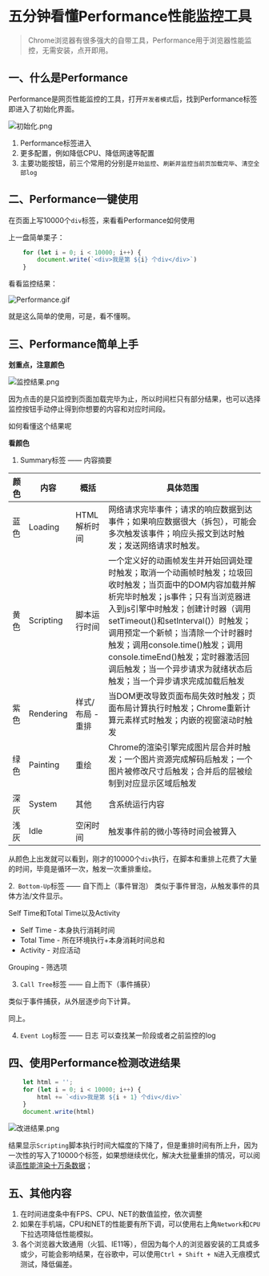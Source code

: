 # 五分钟看懂Performance性能监控工具



> Chrome浏览器有很多强大的自带工具，Performance用于浏览器性能监控，无需安装，点开即用。

## 一、什么是Performance

Performance是网页性能监控的工具，打开`开发者模式`后，找到Performance标签即进入了初始化界面。

![初始化.png](https://zhang-yue.oss-cn-beijing.aliyuncs.com/bingshan/Performance_1.png)


1. Performance标签进入
2. 更多配置，例如降低CPU、降低网速等配置
3. 主要功能按钮，前三个常用的分别是`开始监控`、`刷新并监控当前页加载完毕`、`清空全部log`

## 二、Performance一键使用

在页面上写10000个`div`标签，来看看Performance如何使用

上一盘简单栗子：
```javascript
    for (let i = 0; i < 10000; i++) {
    	document.write(`<div>我是第 ${i} 个div</div>`)
    }
```
看看监控结果：

![Performance.gif](https://zhang-yue.oss-cn-beijing.aliyuncs.com/bingshan/Performance.gif)

就是这么简单的使用，可是，看不懂啊。


## 三、Performance简单上手

**划重点，注意颜色**


![监控结果.png](https://zhang-yue.oss-cn-beijing.aliyuncs.com/bingshan/Performance_2.png)

因为点击的是只监控到页面加载完毕为止，所以时间栏只有部分结果，也可以选择监控按钮手动停止得到你想要的内容和对应时间段。

如何看懂这个结果呢

**看颜色**

1. Summary标签 —— 内容摘要

| 颜色 | 内容      | 概括             | 具体范围                                                     |
| ---- | --------- | ---------------- | ------------------------------------------------------------ |
| 蓝色 | Loading   | HTML解析时间     | 网络请求完毕事件；请求的响应数据到达事件；如果响应数据很大（拆包），可能会多次触发该事件；响应头报文到达时触发；发送网络请求时触发。 |
| 黄色 | Scripting | 脚本运行时间     | 一个定义好的动画帧发生并开始回调处理时触发；取消一个动画帧时触发；垃圾回收时触发；当页面中的DOM内容加载并解析完毕时触发；js事件；只有当浏览器进入到js引擎中时触发；创建计时器（调用setTimeout()和setInterval()）时触发；调用预定一个新帧；当清除一个计时器时触发；调用console.time()触发；调用console.timeEnd()触发；定时器激活回调后触发；当一个异步请求为就绪状态后触发；当一个异步请求完成加载后触发 |
| 紫色 | Rendering | 样式/布局 - 重排 | 当DOM更改导致页面布局失效时触发；页面布局计算执行时触发；Chrome重新计算元素样式时触发；内嵌的视窗滚动时触发 |
| 绿色 | Painting  | 重绘             | Chrome的渲染引擎完成图片层合并时触发；一个图片资源完成解码后触发；一个图片被修改尺寸后触发；合并后的层被绘制到对应显示区域后触发 |
| 深灰 | System    | 其他             | 含系统运行内容                                               |
| 浅灰 | Idle      | 空闲时间         | 触发事件前的微小等待时间会被算入                             |

从颜色上出发就可以看到，刚才的10000个`div`执行，在脚本和重排上花费了大量的时间，毕竟是循环一次，触发一次重排重绘。

2.` Bottom-Up`标签 —— 自下而上（事件冒泡）
类似于事件冒泡，从触发事件的具体方法/文件显示。

Self Time和Total Time以及Activity
- Self Time - 本身执行消耗时间
- Total Time - 所在环境执行+本身消耗时间总和
- Activity - 对应活动

Grouping - 筛选项



3. `Call Tree`标签 —— 自上而下（事件捕获）

类似于事件捕获，从外层逐步向下计算。

同上。

4. `Event Log`标签 —— 日志
    可以查找某一阶段或者之前监控的log


## 四、使用Performance检测改进结果

```javascript
    let html = '';
    for (let i = 0; i < 10000; i++) {
        html += `<div>我是第 ${i + 1} 个div</div>`
    }
    document.write(html)
```

![改进结果.png](https://zhang-yue.oss-cn-beijing.aliyuncs.com/bingshan/Performance_3.png)

结果显示`Scripting`脚本执行时间大幅度的下降了，但是重排时间有所上升，因为一次性的写入了10000个标签，如果想继续优化，解决大批量重排的情况，可以阅读[高性能渲染十万条数据]([https://juejin.im/post/5db684ddf265da4d495c40e5](https://juejin.im/post/5db684ddf265da4d495c40e5)
)；

## 五、其他内容
1. 在时间进度条中有FPS、CPU、NET的数值监控，依次调整
2. 如果在手机端，CPU和NET的性能要有所下调，可以使用右上角`Network`和`CPU`下拉选项降低性能模拟。
3. 各个浏览器大致通用（火狐、IE11等），但因为每个人的浏览器安装的工具或多或少，可能会影响结果，在谷歌中，可以使用`Ctrl + Shift + N`进入无痕模式测试，降低偏差。